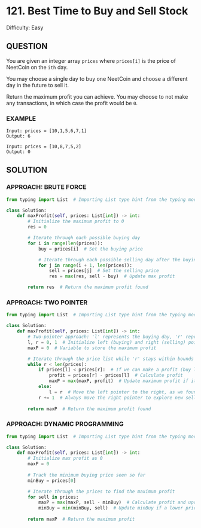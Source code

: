 # 121. Best Time to Buy and Sell Stock
Difficulty: Easy

## QUESTION

You are given an integer array `prices` where `prices[i]` is the price of NeetCoin on the `ith` day.

You may choose a single day to buy one NeetCoin and choose a different day in the future to sell it.

Return the maximum profit you can achieve. You may choose to not make any transactions, in which case the profit would be `0`.

### EXAMPLE

```
Input: prices = [10,1,5,6,7,1]
Output: 6
```

```
Input: prices = [10,8,7,5,2]
Output: 0
```

## SOLUTION


### APPROACH: BRUTE FORCE

```python
from typing import List  # Importing List type hint from the typing module

class Solution:
    def maxProfit(self, prices: List[int]) -> int:
        # Initialize the maximum profit to 0
        res = 0

        # Iterate through each possible buying day
        for i in range(len(prices)):
            buy = prices[i]  # Set the buying price

            # Iterate through each possible selling day after the buying day
            for j in range(i + 1, len(prices)):
                sell = prices[j]  # Set the selling price
                res = max(res, sell - buy)  # Update max profit

        return res  # Return the maximum profit found
```

### APPROACH: TWO POINTER

```python
from typing import List  # Importing List type hint from the typing module

class Solution:
    def maxProfit(self, prices: List[int]) -> int:
        # Two-pointer approach: 'l' represents the buying day, 'r' represents the selling day
        l, r = 0, 1  # Initialize left (buying) and right (selling) pointers
        maxP = 0  # Variable to store the maximum profit

        # Iterate through the price list while 'r' stays within bounds
        while r < len(prices):
            if prices[l] < prices[r]:  # If we can make a profit (buy low, sell high)
                profit = prices[r] - prices[l]  # Calculate profit
                maxP = max(maxP, profit)  # Update maximum profit if it's higher
            else:
                l = r  # Move the left pointer to the right, as we found a new minimum price
            r += 1  # Always move the right pointer to explore new selling opportunities
        
        return maxP  # Return the maximum profit found
```

### APPROACH: DYNAMIC PROGRAMMING

```python
from typing import List  # Importing List type hint from the typing module

class Solution:
    def maxProfit(self, prices: List[int]) -> int:
        # Initialize max profit as 0
        maxP = 0
        
        # Track the minimum buying price seen so far
        minBuy = prices[0]

        # Iterate through the prices to find the maximum profit
        for sell in prices:
            maxP = max(maxP, sell - minBuy)  # Calculate profit and update maxP
            minBuy = min(minBuy, sell)  # Update minBuy if a lower price is found
        
        return maxP  # Return the maximum profit
```

